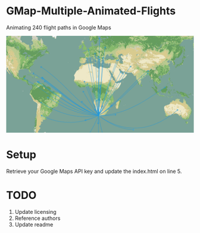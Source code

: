 # GMap-Multiple-Animated-Flights
Animating 240 flight paths in Google Maps

![alt text](https://raw.githubusercontent.com/krugertech/GMap-Multiple-Animated-Flights/master/Showcase.png)

# Setup
Retrieve your Google Maps API key and update the index.html on line 5. 

# TODO
1. Update licensing
2. Reference authors
3. Update readme

